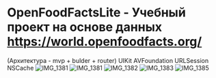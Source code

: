 # OpenFoodFactsLite - Учебный проект на основе данных https://world.openfoodfacts.org/
(Архитектура - mvp + bulder + router)
UIKit 
AVFoundation
URLSession
NSCache
![IMG_1381](https://user-images.githubusercontent.com/61419902/137880589-bdbe0e94-db7c-4ba3-a0fa-e5cdb3e11df3.PNG)
![IMG_1381](https://user-images.githubusercontent.com/61419902/137880662-eafbdb2b-4904-49dc-8ec5-a530a5eef9cd.PNG)
![IMG_1382](https://user-images.githubusercontent.com/61419902/137880671-241057d1-1dd9-4ccc-9214-1ad10b68bb34.PNG)
![IMG_1383](https://user-images.githubusercontent.com/61419902/137880685-6cfde6aa-d42c-46b2-91fe-b5ef1df5c4ee.PNG)
![IMG_1385](https://user-images.githubusercontent.com/61419902/137880688-a35743ea-c2fa-4662-8204-be4e609a1dcd.PNG)
